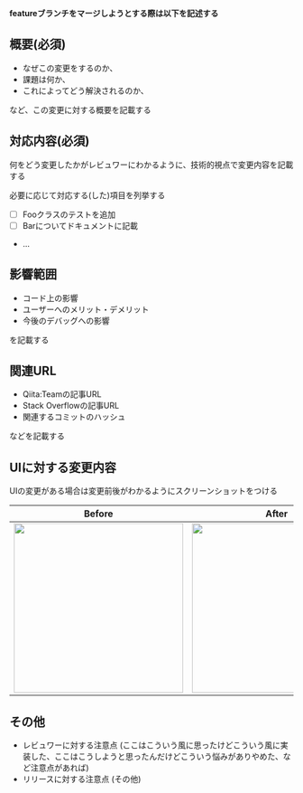 **featureブランチをマージしようとする際は以下を記述する**

## 概要(必須)

* なぜこの変更をするのか、
* 課題は何か、
* これによってどう解決されるのか、

など、この変更に対する概要を記載する


## 対応内容(必須)

何をどう変更したかがレビュワーにわかるように、技術的視点で変更内容を記載する

必要に応じて対応する(した)項目を列挙する

- [ ] Fooクラスのテストを追加
- [ ] Barについてドキュメントに記載
- ...


## 影響範囲

* コード上の影響
* ユーザーへのメリット・デメリット
* 今後のデバッグへの影響

を記載する


## 関連URL

* Qiita:Teamの記事URL
* Stack Overflowの記事URL
* 関連するコミットのハッシュ

などを記載する


## UIに対する変更内容

UIの変更がある場合は変更前後がわかるようにスクリーンショットをつける

Before | After
:--: | :--:
<img src="" width="300" /> | <img src="" width="300" />


## その他

* レビュワーに対する注意点 (ここはこういう風に思ったけどこういう風に実装した、ここはこうしようと思ったんだけどこういう悩みがありやめた、など注意点があれば)
* リリースに対する注意点 (その他)

